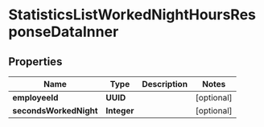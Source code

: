 

# StatisticsListWorkedNightHoursResponseDataInner


## Properties

| Name | Type | Description | Notes |
|------------ | ------------- | ------------- | -------------|
|**employeeId** | **UUID** |  |  [optional] |
|**secondsWorkedNight** | **Integer** |  |  [optional] |



